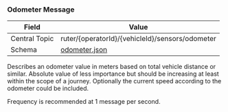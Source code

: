 ### Odometer Message
| Field         | Value                                           |
|---------------|-------------------------------------------------|
| Central Topic | ruter/{operatorId}/{vehicleId}/sensors/odometer |
| Schema        | [ odometer.json ](json-schemas/odometer.json)   |

Describes an odometer value in meters based on total vehicle distance or similar. Absolute value of less importance but 
should be increasing at least within the scope of a journey. Optionally the current speed according to the odometer could be included.

Frequency is recommended at 1 message per second. 
